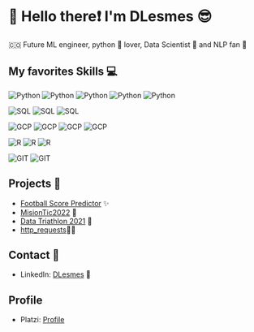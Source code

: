 # :wave: Hello there:exclamation: I'm DLesmes :sunglasses:
🇨🇴 Future ML engineer, python :snake: lover, Data Scientist 🧪 and NLP fan 📖

## My favorites Skills :computer:
![Python](https://img.shields.io/badge/Python-TensorFlow-green) ![Python](https://img.shields.io/badge/Python-Pandas-green) ![Python](https://img.shields.io/badge/Python-Numpy-green) ![Python](https://img.shields.io/badge/Python-Seaborn-green) ![Python](https://img.shields.io/badge/Python-Matplotlib-green)

![SQL](https://img.shields.io/badge/SQL-PostgreSQL-yellow) ![SQL](https://img.shields.io/badge/SQL-Mysql-yellow) ![SQL](https://img.shields.io/badge/SQL-SQLServer-yellow)

![GCP](https://img.shields.io/badge/GCP-GCC-blue) ![GCP](https://img.shields.io/badge/GCP-GCS-blue) ![GCP](https://img.shields.io/badge/GCP-GCC-blue) ![GCP](https://img.shields.io/badge/GCP-CSQL-blue)

![R](https://img.shields.io/badge/R-ggplot-orange) ![R](https://img.shields.io/badge/R-Caret-orange) ![R](https://img.shields.io/badge/R-tidyverse-orange)

![GIT](https://img.shields.io/badge/git-github-black) ![GIT](https://img.shields.io/badge/git-gitlab-black)

## Projects :briefcase:
- [Football Score Predictor](https://github.com/DLesmes/football_score_predictor) :sparkles:
- [MisionTic2022](https://github.com/DLesmes/MisionTic2022) :rocket:
- [Data Triathlon 2021](https://github.com/DLesmes/Data_Triathlon_2021) 🏅
- [http_requests](https://github.com/DLesmes/http_requests)☝🏻
    
## Contact :email:
- LinkedIn: [DLesmes](https://www.linkedin.com/in/diegolesmes-lnkdn/) :necktie:

## Profile
- Platzi: [Profile](https://static.platzi.com/static/images/footer/logo.png)
